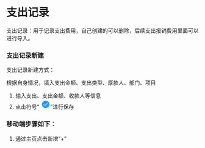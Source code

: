 # 支出记录

支出记录：用于记录支出费用，自己创建的可以删除，后续支出报销费用里面可以进行导入。

### 支出记录新建

支出记录新建方式：

根据自身情况，填入支出金额、支出类型、厚款人、部门、项目

1. 输入支出、支出金额、收款人等信息
2. 点击符号“![](/assets/图片1.png)”进行保存

### 移动端步骤如下：

1. 通过主页点击新增“+”



